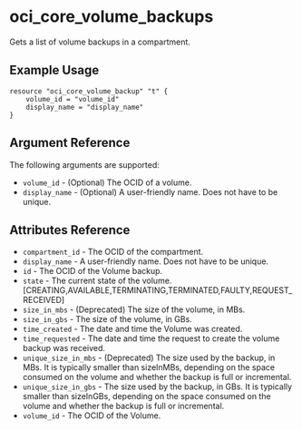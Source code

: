 # oci\_core\_volume\_backups

Gets a list of volume backups in a compartment.

## Example Usage

```
resource "oci_core_volume_backup" "t" {
    volume_id = "volume_id"
    display_name = "display_name"
}
```

## Argument Reference

The following arguments are supported:

* `volume_id` - (Optional) The OCID of a volume.
* `display_name` - (Optional) A user-friendly name. Does not have to be unique.


## Attributes Reference
* `compartment_id` - The OCID of the compartment.
* `display_name` - A user-friendly name. Does not have to be unique.
* `id` - The OCID of the Volume backup.
* `state` - The current state of the volume. [CREATING,AVAILABLE,TERMINATING,TERMINATED,FAULTY,REQUEST_RECEIVED]
* `size_in_mbs` - (Deprecated) The size of the volume, in MBs.
* `size_in_gbs` - The size of the volume, in GBs.
* `time_created` - The date and time the Volume was created.
* `time_requested` - The date and time the request to create the volume backup was received.
* `unique_size_in_mbs` - (Deprecated) The size used by the backup, in MBs. It is typically smaller than sizeInMBs, depending on the space consumed on the volume and whether the backup is full or incremental.
* `unique_size_in_gbs` - The size used by the backup, in GBs. It is typically smaller than sizeInGBs, depending on the space consumed on the volume and whether the backup is full or incremental.
* `volume_id` - The OCID of the Volume.
